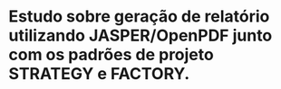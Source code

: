 # Estudo sobre geração de relatório utilizando JASPER/OpenPDF junto com os padrões de projeto STRATEGY e FACTORY.
